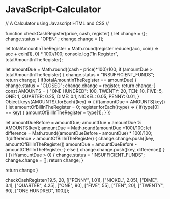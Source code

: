 # JavaScript-Calculator
// A Calculator using Javascript HTML and CSS //

function checkCashRegister(price, cash, register) {
  let change = {};
  change.status = "OPEN" ;
  change.change = [];

  let totalAmountInTheRegister =
  Math.round(register.reduce((acc, coin) => acc + coin[1], 0) * 100)/100;
  console.log("In Register", totalAmountInTheRegister);

  let amountDue = Math.round((cash - price)*100)/100;
  if (amountDue > totalAmountInTheRegister) {
  change.status = "INSUFFICIENT_FUNDS";
  return change;
}
if(totalAmountInTheRegister == amountDue) {
change.status = "CLOSED";
change.change = register;
return change;
}
const AMOUNTS = {
  "ONE HUNDRED": 100,
   TWENTY: 20,
   TEN: 10,
   FIVE: 5,
   ONE: 1,
   QUARTER: 0.25,
   DIME: 0.1,
   NICKEL: 0.05,
   PENNY: 0.01,
}
Object.keys(AMOUNTS).forEach((key) => {
  if(amountDue > AMOUNTS[key]) {
    let amountOfBillInTheRegister = 0;
    register.forEach((type) => {
      if(type[0] == key) {
        amountOfBillInTheRegister = type[1];
      }
    })
  
  let amountDueBefore = amountDue;
  amountDue = amountDue % AMOUNTS[key];
 amountDue = Math.round(amountDue *100)/100;
 let difference = Math.round((amountDueBefore - amountDue) * 100)/100;
  if(difference > amountOfBillInTheRegister) {
    change.change.push([key, amountOfBillInTheRegister])
    amountDue = amountDueBefore - amountOfBillInTheRegister;
  } else {
    change.change.push([key, difference])
  }
}
})
   if(amountDue > 0) {
     change.status = "INSUFFICIENT_FUNDS";
     change.change = [];
     return change;
   }

return change
}

checkCashRegister(19.5, 20, [["PENNY", 1.01], ["NICKEL", 2.05], ["DIME", 3.1], ["QUARTER", 4.25], ["ONE", 90], ["FIVE", 55], ["TEN", 20], ["TWENTY", 60], ["ONE HUNDRED", 100]]);


